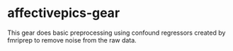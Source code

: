 # affectivepics-gear
This gear does basic preprocessing using confound regressors created by fmriprep to remove noise from the raw data.   